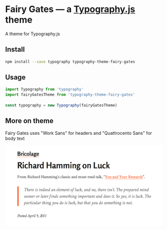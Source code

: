 # Fairy Gates — a <a href='https://github.com/kyleamathews/typography.js'>Typography.js</a> theme

A theme for Typography.js

## Install
```bash
npm install --save typography typography-theme-fairy-gates
```
## Usage
```javascript
import Typography from 'typography'
import fairyGatesTheme from 'typography-theme-fairy-gates'

const typography = new Typography(fairyGatesTheme)
```
## More on theme

Fairy Gates uses "Work Sans" for headers and "Quattrocento Sans" for body text

![screenshot](./screenshot.png)
